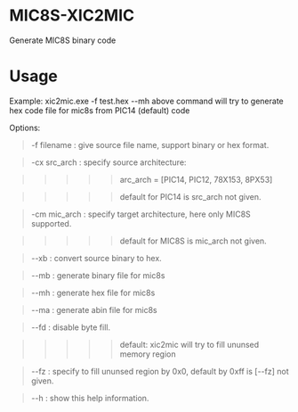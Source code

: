 # MIC8S-XIC2MIC
Generate MIC8S binary code

# Usage
Example: xic2mic.exe -f test.hex --mh
  above command will try to generate hex code file for mic8s from PIC14 (default) code

Options:

>-f filename   : give source file name, support binary or hex format.

>-cx src_arch  : specify source architecture:

>>>>>arc_arch = [PIC14, PIC12, 78X153, 8PX53]

>>>>>default for PIC14 is src_arch not given.

>-cm mic_arch  : specify target architecture, here only MIC8S supported.

>>>>>default for MIC8S is mic_arch not given.

>--xb          : convert source binary to hex.

>--mb          : generate binary file for mic8s

>--mh          : generate hex file for mic8s

>--ma          : generate abin file for mic8s

>--fd          : disable byte fill.

>>>>>default: xic2mic will try to fill ununsed memory region

>--fz          : specify to fill ununsed region by 0x0, default by 0xff is [--fz] not given.

>--h           : show this help information.


  
